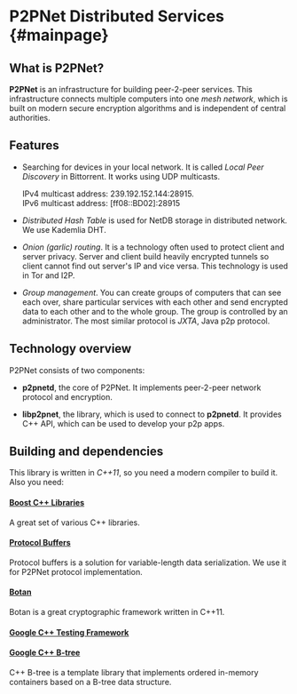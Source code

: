 P2PNet Distributed Services {#mainpage}
===========================

What is P2PNet?
---------------
**P2PNet** is an infrastructure for building peer-2-peer services. This infrastructure connects multiple computers into one *mesh network*, which is built on modern secure encryption algorithms and is independent of central authorities.

Features
--------

- Searching for devices in your local network. It is called *Local Peer Discovery* in Bittorrent. It works using UDP multicasts.
    
    IPv4 multicast address: 239.192.152.144:28915.  
    IPv6 multicast address: [ff08::BD02]:28915

- *Distributed Hash Table* is used for NetDB storage in distributed network. We use Kademlia DHT.
- *Onion (garlic) routing*. It is a technology often used to protect client and server privacy. Server and client build heavily encrypted tunnels so client cannot find out server's IP and vice versa. This technology is used in Tor and I2P.
- *Group management*. You can create groups of computers that can see each over, share particular services with each other and send encrypted data to each other and to the whole group. The group is controlled by an administrator. The most similar protocol is *JXTA*, Java p2p protocol.

Technology overview
-------------------

P2PNet consists of two components:

- **p2pnetd**, the core of P2PNet. It implements peer-2-peer network protocol and encryption.

- **libp2pnet**, the library, which is used to connect to **p2pnetd**. It provides C++ API, which can be used to develop your p2p apps.

Building and dependencies
-------------------------
This library is written in *C++11*, so you need a modern compiler to build it. Also you need:

#### [Boost C++ Libraries](http://boost.org)
A great set of various C++ libraries.
#### [Protocol Buffers](http://code.google.com/p/protobuf/)
Protocol buffers is a solution for variable-length data serialization. We use it for P2PNet protocol implementation.
#### [Botan](http://botan.randombit.net/)
Botan is a great cryptographic framework written in C++11.
#### [Google C++ Testing Framework](http://code.google.com/p/googletest/)
#### [Google C++ B-tree](https://code.google.com/p/cpp-btree/)
C++ B-tree is a template library that implements ordered in-memory containers based on a B-tree data structure.